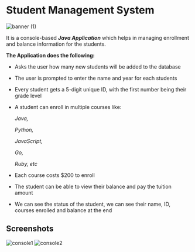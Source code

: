 
# Student Management System
![banner (1)](https://user-images.githubusercontent.com/96123861/185760883-f9655008-757e-46a9-bf63-210d6ddbe8a8.png)

It is a console-based ***Java Application*** which helps in managing enrollment and balance information for the students.

**The Application does the following:**

* Asks the user how many new students will be added to the database
* The user is prompted to enter the name and year for each students
* Every student gets a 5-digit unique ID, with the first number being their grade level
* A student can enroll in multiple courses like:

   _Java,_

   _Python,_

   _JavaScript,_

   _Go,_

   _Ruby, etc_

* Each course costs $200 to enroll

* The student can be able to view their balance and pay the tuition amount

* We can see the status of the student, we can see their name, ID, courses enrolled and balance at the end


## Screenshots
![console1](https://user-images.githubusercontent.com/96123861/185759091-48f6b9df-b47a-47d6-b94c-09516f5e33f5.png)
![console2](https://user-images.githubusercontent.com/96123861/185758997-766df3d0-73b0-497e-9b6b-70cf49424793.png)
